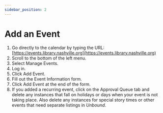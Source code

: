 ```yaml
---
sidebar_position: 2
---
```


# Add an Event
1. Go directly to the calendar by typing the URL: [https://events.library.nashville.org](https://events.library.nashville.org)
1.	Scroll to the bottom of the left menu.
1.	Select Manage Events.
1.	Log in.
1.	Click Add Event.
1.	Fill out the Event Information form.
1.	Click Add Event at the end of the form.
1.	If you added a recurring event, click on the Approval Queue tab and delete any instances that fall on holidays or days when your event is not taking place. Also delete any instances for special story times or other events that need separate listings in _Unbound_.
